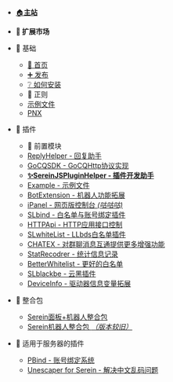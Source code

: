 - [🏠**主站**](../ ':ignore')
- **🌌 扩展市场**
- 🧱 基础
  - [🚩 首页](/)
  - [➕ 发布](Publish.md)
  - [❔ 如何安装](HowToInstall.md)
  - 📜 正则
  - [示例文件](JSON/Demo.json.md)
  - [PNX](JSON/PNX.json.md)

- 🧩 插件
  - 🎲 前置模块
  - [ReplyHelper - 回复助手](JS/Modules/ReplyHelper.md)  
  - [GoCQSDK - GoCQHttp协议实现](JS/Modules/GoCQSDK.md)
  - [**✨SereinJSPluginHelper - 插件开发助手**](JS/SereinJSPluginHelper.md)
  - [Example - 示例文件](JS/Example.md)
  - [BotExtension - 机器人功能拓展](JS/BotExtension.md)
  - [iPanel - 网页版控制台 *(咕咕咕)*](https://ipanel.serein.cc)
  - [SLbind - 白名单与账号绑定插件](JS/SLbind.md)
  - [HTTPApi - HTTP应用接口控制](JS/HTTPApi.md)
  - [SLwhiteList - LLbds白名单插件](https://www.minebbs.com/resources/serein-llbds-slwhitelist-llbds-js.5216/)
  - [CHATEX - 对群聊消息互通提供更多增强功能](JS/CHATEX.md)
  - [StatRecodrer - 统计信息记录](JS/StatRecodrer.md)
  - [BetterWhitelist - 更好的白名单](JS/BetterWhitelist.md)
  - [SLblackbe - 云黑插件](https://www.minebbs.com/resources/slblackbe-serein.5646/)
  - [DeviceInfo - 驱动器信息变量拓展](JS/DeviceInfo.md)
- 💼 整合包
  - [Serein面板+机器人整合包](https://www.minebbs.com/resources/serein.4390/)
  - [Serein机器人整合包 *（版本较旧）*](https://www.minebbs.com/resources/serein.4201/)
- 🧀 适用于服务器的插件
  - [PBind - 账号绑定系统](https://www.minebbs.com/resources/pbind.4211/)
  - [Unescaper for Serein - 解决中文乱码问题](https://www.minebbs.com/resources/unescaper-for-serein.5441/)
